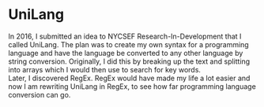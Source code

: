 # UniLang

In 2016, I submitted an idea to NYCSEF Research-In-Development that I called UniLang. The plan was to create my own syntax for a programming language and have the language be converted to any other language by string conversion. Originally, I did this by breaking up the text and splitting into arrays which I would then use to search for key words.<br>
Later, I discovered RegEx. RegEx would have made my life a lot easier and now I am rewriting UniLang in RegEx, to see how far programming language conversion can go.
